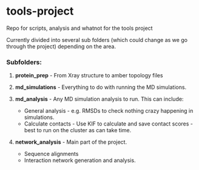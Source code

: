 # tools-project
Repo for scripts, analysis and whatnot for the tools project 


Currently divided into several sub folders (which could change as we go through the project) depending on the area. 

### Subfolders: 

1. **protein_prep** - From Xray structure to amber topology files

2. **md_simulations** - Everything to do with running the MD simulations. 

3. **md_analysis** - Any MD simulation analysis to run. This can include:
   * General analysis - e.g. RMSDs to check nothing crazy happening in simulations. 
   * Calculate contacts - Use KIF to calculate and save contact scores - best to run on the cluster as can take time. 

4. **network_analysis** - Main part of the project. 
   * Sequence alignments
   * Interaction network generation and analysis. 
